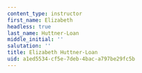 ```yaml
---
content_type: instructor
first_name: Elizabeth
headless: true
last_name: Huttner-Loan
middle_initial: ''
salutation: ''
title: Elizabeth Huttner-Loan
uid: a1ed5534-cf5e-7deb-4bac-a797be29fc5b
---
```

